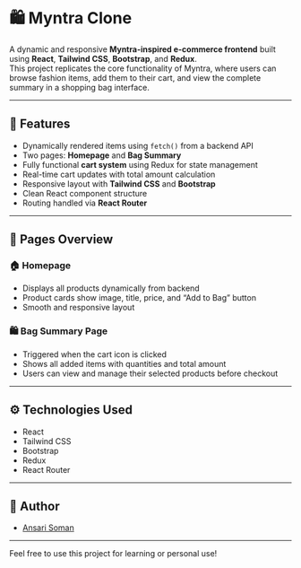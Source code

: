 # 🛍️ Myntra Clone

A dynamic and responsive **Myntra-inspired e-commerce frontend** built using **React**, **Tailwind CSS**, **Bootstrap**, and **Redux**.  
This project replicates the core functionality of Myntra, where users can browse fashion items, add them to their cart, and view the complete summary in a shopping bag interface.

---

## 🌟 Features

- Dynamically rendered items using `fetch()` from a backend API
- Two pages: **Homepage** and **Bag Summary**
- Fully functional **cart system** using Redux for state management
- Real-time cart updates with total amount calculation
- Responsive layout with **Tailwind CSS** and **Bootstrap**
- Clean React component structure
- Routing handled via **React Router**

---

## 🔁 Pages Overview

### 🏠 Homepage

- Displays all products dynamically from backend
- Product cards show image, title, price, and “Add to Bag” button
- Smooth and responsive layout

### 🛍️ Bag Summary Page

- Triggered when the cart icon is clicked
- Shows all added items with quantities and total amount
- Users can view and manage their selected products before checkout

---

## ⚙️ Technologies Used

- React
- Tailwind CSS
- Bootstrap
- Redux
- React Router

---



## 🙌 Author

- [Ansari Soman](https://github.com/Ansari-Soman)

---

Feel free to use this project for learning or personal use!
